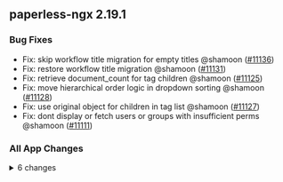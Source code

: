 ## paperless-ngx 2.19.1

### Bug Fixes

- Fix: skip workflow title migration for empty titles @shamoon ([#11136](https://github.com/paperless-ngx/paperless-ngx/pull/11136))
- Fix: restore workflow title migration @shamoon ([#11131](https://github.com/paperless-ngx/paperless-ngx/pull/11131))
- Fix: retrieve document\_count for tag children @shamoon ([#11125](https://github.com/paperless-ngx/paperless-ngx/pull/11125))
- Fix: move hierarchical order logic in dropdown sorting @shamoon ([#11128](https://github.com/paperless-ngx/paperless-ngx/pull/11128))
- Fix: use original object for children in tag list @shamoon ([#11127](https://github.com/paperless-ngx/paperless-ngx/pull/11127))
- Fix: dont display or fetch users or groups with insufficient perms @shamoon ([#11111](https://github.com/paperless-ngx/paperless-ngx/pull/11111))

### All App Changes

<details>
<summary>6 changes</summary>

- Fix: skip workflow title migration for empty titles @shamoon ([#11136](https://github.com/paperless-ngx/paperless-ngx/pull/11136))
- Fix: restore workflow title migration @shamoon ([#11131](https://github.com/paperless-ngx/paperless-ngx/pull/11131))
- Fix: retrieve document\_count for tag children @shamoon ([#11125](https://github.com/paperless-ngx/paperless-ngx/pull/11125))
- Fix: move hierarchical order logic in dropdown sorting @shamoon ([#11128](https://github.com/paperless-ngx/paperless-ngx/pull/11128))
- Fix: use original object for children in tag list @shamoon ([#11127](https://github.com/paperless-ngx/paperless-ngx/pull/11127))
- Fix: dont display or fetch users or groups with insufficient perms @shamoon ([#11111](https://github.com/paperless-ngx/paperless-ngx/pull/11111))
</details>
